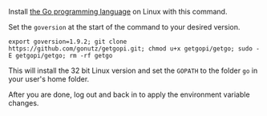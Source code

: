 Install [the Go programming language](https://golang.org/) on Linux with this command.

Set the `goversion` at the start of the command to your desired version.

`export goversion=1.9.2; git clone https://github.com/gonutz/getgopi.git; chmod u+x getgopi/getgo; sudo -E getgopi/getgo; rm -rf getgo`

This will install the 32 bit Linux version and set the `GOPATH` to the folder `go` in your user's home folder.

After you are done, log out and back in to apply the environment variable changes.
